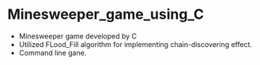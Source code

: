 # Minesweeper_game_using_C
* Minesweeper game developed by C
* Utilized FLood_Fill algorithm for implementing chain-discovering effect.
* Command line gane.
